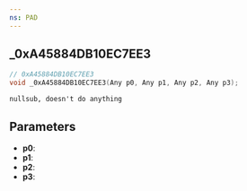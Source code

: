 ```yaml
---
ns: PAD
---
```

## _0xA45884DB10EC7EE3

```c
// 0xA45884DB10EC7EE3
void _0xA45884DB10EC7EE3(Any p0, Any p1, Any p2, Any p3);
```

```
nullsub, doesn't do anything
```

## Parameters
* **p0**:
* **p1**:
* **p2**:
* **p3**:
